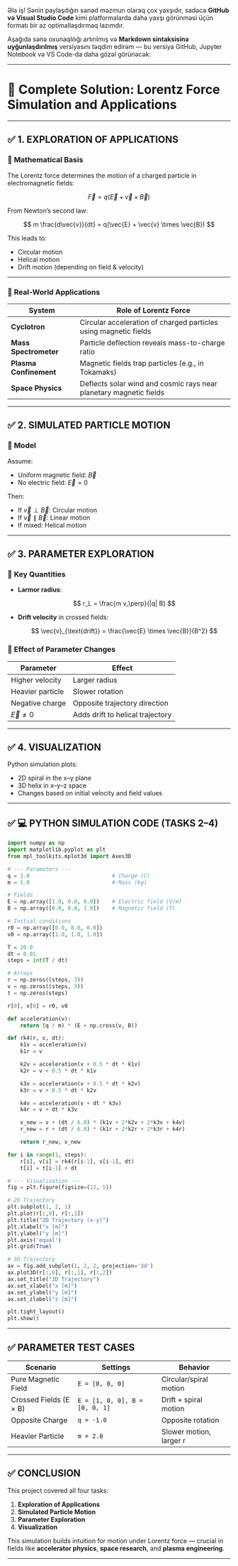 Əla iş! Sənin paylaşdığın sənəd məzmun olaraq çox yaxşıdır, sadəcə **GitHub və Visual Studio Code** kimi platformalarda daha yaxşı görünməsi üçün formatı bir az optimallaşdırmaq lazımdır.

Aşağıda sənə oxunaqlılığı artırılmış və **Markdown sintaksisinə uyğunlaşdırılmış** versiyasını təqdim edirəm — bu versiya GitHub, Jupyter Notebook və VS Code-da daha gözəl görünəcək:

---

# 🌟 **Complete Solution: Lorentz Force Simulation and Applications**

---

## ✅ 1. EXPLORATION OF APPLICATIONS

### 🔸 **Mathematical Basis**

The Lorentz force determines the motion of a charged particle in electromagnetic fields:

$$
\vec{F} = q(\vec{E} + \vec{v} \times \vec{B})
$$

From Newton’s second law:

$$
m \frac{d\vec{v}}{dt} = q(\vec{E} + \vec{v} \times \vec{B})
$$

This leads to:

* Circular motion
* Helical motion
* Drift motion (depending on field & velocity)

---

### 🔸 **Real-World Applications**

| System                 | Role of Lorentz Force                                              |
| ---------------------- | ------------------------------------------------------------------ |
| **Cyclotron**          | Circular acceleration of charged particles using magnetic fields   |
| **Mass Spectrometer**  | Particle deflection reveals mass-to-charge ratio                   |
| **Plasma Confinement** | Magnetic fields trap particles (e.g., in Tokamaks)                 |
| **Space Physics**      | Deflects solar wind and cosmic rays near planetary magnetic fields |

---

## ✅ 2. SIMULATED PARTICLE MOTION

### 🔸 **Model**

Assume:

* Uniform magnetic field: $\vec{B}$
* No electric field: $\vec{E} = 0$

Then:

* If $\vec{v} \perp \vec{B}$: Circular motion
* If $\vec{v} \parallel \vec{B}$: Linear motion
* If mixed: Helical motion

---

## ✅ 3. PARAMETER EXPLORATION

### 🔸 **Key Quantities**

* **Larmor radius**:

  $$
  r_L = \frac{m v_\perp}{|q| B}
  $$

* **Drift velocity** in crossed fields:

  $$
  \vec{v}_{\text{drift}} = \frac{\vec{E} \times \vec{B}}{B^2}
  $$

### 🔸 **Effect of Parameter Changes**

| Parameter        | Effect                           |
| ---------------- | -------------------------------- |
| Higher velocity  | Larger radius                    |
| Heavier particle | Slower rotation                  |
| Negative charge  | Opposite trajectory direction    |
| $\vec{E} \neq 0$ | Adds drift to helical trajectory |

---

## ✅ 4. VISUALIZATION

Python simulation plots:

* 2D spiral in the x–y plane
* 3D helix in x–y–z space
* Changes based on initial velocity and field values

---

## ✅ 💻 PYTHON SIMULATION CODE (TASKS 2–4)

```python
import numpy as np
import matplotlib.pyplot as plt
from mpl_toolkits.mplot3d import Axes3D

# --- Parameters ---
q = 1.0                          # Charge (C)
m = 1.0                          # Mass (kg)

# Fields
E = np.array([1.0, 0.0, 0.0])    # Electric field (V/m)
B = np.array([0.0, 0.0, 1.0])    # Magnetic field (T)

# Initial conditions
r0 = np.array([0.0, 0.0, 0.0])
v0 = np.array([1.0, 1.0, 1.0])

T = 20.0
dt = 0.01
steps = int(T / dt)

# Arrays
r = np.zeros((steps, 3))
v = np.zeros((steps, 3))
t = np.zeros(steps)

r[0], v[0] = r0, v0

def acceleration(v):
    return (q / m) * (E + np.cross(v, B))

def rk4(r, v, dt):
    k1v = acceleration(v)
    k1r = v

    k2v = acceleration(v + 0.5 * dt * k1v)
    k2r = v + 0.5 * dt * k1v

    k3v = acceleration(v + 0.5 * dt * k2v)
    k3r = v + 0.5 * dt * k2v

    k4v = acceleration(v + dt * k3v)
    k4r = v + dt * k3v

    v_new = v + (dt / 6.0) * (k1v + 2*k2v + 2*k3v + k4v)
    r_new = r + (dt / 6.0) * (k1r + 2*k2r + 2*k3r + k4r)

    return r_new, v_new

for i in range(1, steps):
    r[i], v[i] = rk4(r[i-1], v[i-1], dt)
    t[i] = t[i-1] + dt

# --- Visualization ---
fig = plt.figure(figsize=(12, 5))

# 2D Trajectory
plt.subplot(1, 2, 1)
plt.plot(r[:,0], r[:,1])
plt.title("2D Trajectory (x-y)")
plt.xlabel("x [m]")
plt.ylabel("y [m]")
plt.axis('equal')
plt.grid(True)

# 3D Trajectory
ax = fig.add_subplot(1, 2, 2, projection='3d')
ax.plot3D(r[:,0], r[:,1], r[:,2])
ax.set_title("3D Trajectory")
ax.set_xlabel("x [m]")
ax.set_ylabel("y [m]")
ax.set_zlabel("z [m]")

plt.tight_layout()
plt.show()
```

---

## ✅ PARAMETER TEST CASES

| Scenario               | Settings                       | Behavior                |
| ---------------------- | ------------------------------ | ----------------------- |
| Pure Magnetic Field    | `E = [0, 0, 0]`                | Circular/spiral motion  |
| Crossed Fields (E × B) | `E = [1, 0, 0], B = [0, 0, 1]` | Drift + spiral motion   |
| Opposite Charge        | `q = -1.0`                     | Opposite rotation       |
| Heavier Particle       | `m = 2.0`                      | Slower motion, larger r |

---

## ✅ CONCLUSION

This project covered all four tasks:

1. **Exploration of Applications**
2. **Simulated Particle Motion**
3. **Parameter Exploration**
4. **Visualization**

This simulation builds intuition for motion under Lorentz force — crucial in fields like **accelerator physics**, **space research**, and **plasma engineering**.

---

